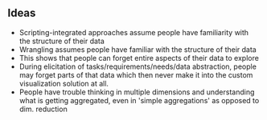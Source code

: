 ## Ideas

- Scripting-integrated approaches assume people have familiarity with the structure of their data
- Wrangling assumes people have familiar with the structure of their data
- This shows that people can forget entire aspects of their data to explore
- During elicitation of tasks/requirements/needs/data abstraction, people may forget parts of that data which then never make it into the custom visualization solution at all. 
- People have trouble thinking in multiple dimensions and understanding what is getting aggregated, even in 'simple aggregations' as opposed to dim. reduction
